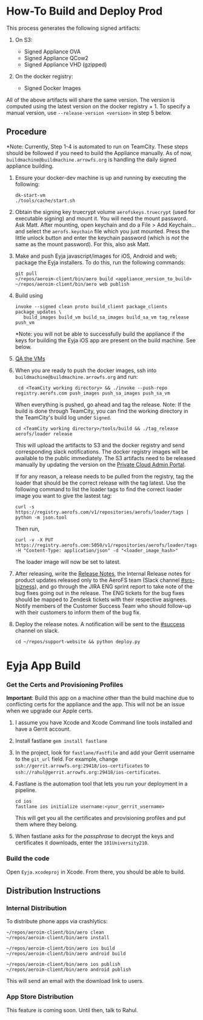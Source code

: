 # How-To Build and Deploy Prod

This process generates the following signed artifacts:

1. On S3:

    - Signed Appliance OVA
    - Signed Appliance QCow2
    - Signed Appliance VHD (gzipped)

2. On the docker registry:

    - Signed Docker Images

All of the above artifacts will share the same version. The version is computed using the latest
version on the docker registry + 1. To specify a manual version, use `--release-version <version>`
in step 5 below.

## Procedure
*Note: Currently, Step 1-4 is automated to run on TeamCity. These steps should be followed if you
need to build the Appliance manually. As of now, `buildmachine@buildmachine.arrowfs.org` is handling
the daily signed appliance building.

1. Ensure your docker-dev machine is up and running by executing the following:

       dk-start-vm
       ./tools/cache/start.sh

2. Obtain the signing key truecrypt volume `aerofskeys.truecrypt` (used for executable signing) and
   mount it. You will need the mount password. Ask Matt. After mounting, open keychain and do a
   File > Add Keychain... and select the `aerofs.keychain` file which you just mounted. Press the
   little unlock button and enter the keychain password (which is _not_ the same as the mount
   password). For this, also ask Matt.

3. Make and push Eyja javascript/images for iOS, Android and web; package the Eyja
installers. To do this, run the following commands:

       git pull
       ~/repos/aeroim-client/bin/aero build <appliance_version_to_build>
       ~/repos/aeroim-client/bin/aero web publish

4. Build using

       invoke --signed clean proto build_client package_clients package_updates \
          build_images build_vm build_sa_images build_sa_vm tag_release push_vm

   *Note: you will not be able to successfully build the appliance if the keys for
   building the Eyja iOS app are present on the build machine. See below.

5. [QA the VMs](../testing/private-cloud-manual-test-plan.html)

6. When you are ready to push the docker images, ssh into `buildmachine@buildmachine.arrowfs.org`
and run:

        cd <TeamCity working directory> && ./invoke --push-repo registry.aerofs.com push_images push_sa_images push_sa_vm

   When everything is pushed, go ahead and tag the release.
   Note: If the build is done through TeamCity, you can find the working directory in the TeamCity's
build log under `Signed`.

       cd <TeamCity working directory>/tools/build && ./tag_release aerofs/loader release

   This will upload the artifacts to S3 and the docker registry and send corresponding slack
   notifications. The docker registry images will be available to the public immediately. The S3
   artifacts need to be released manually by updating the version on the [Private Cloud Admin
   Portal](http://enterprise.aerofs.com:8000/release).

   If for any reason, a release needs to be pulled from the registry, tag the loader that should be
   the correct release with the tag latest. Use the following command to list the loader tags to
   find the correct loader image you want to give the lastest tag:

       curl -s https://registry.aerofs.com/v1/repositories/aerofs/loader/tags | python -m json.tool

   Then run,

       curl -v -X PUT https://registry.aerofs.com:5050/v1/repositories/aerofs/loader/tags/latest -H "Content-Type: application/json" -d "<loader_image_hash>"

   The loader image will now be set to latest.

7. After releasing, write the [Release
   Notes](https://support.aerofs.com/hc/en-us/articles/201439644-AeroFS-Release-Notes), the
   Internal Release notes for product updates released only to the AeroFS team (Slack channel
   [#srs-bizness](https://aerofs.slack.com/messages/srs-bizness)), and go through the JIRA ENG
   sprint report to take note of the bug fixes going out in the release. The ENG tickets for the
   bug fixes should be mapped to Zendesk tickets with their respective asignees. Notify members of
   the Customer Success Team who should follow-up with their customers to inform them of the bug
   fix.

8. Deploy the release notes. A notification will be sent to the
   [#success](https://aerofs.slack.com/messages/success) channel on slack.

       cd ~/repos/support-website && python deploy.py


# Eyja App Build


### Get the Certs and Provisioning Profiles

**Important**: Build this app on a machine other than the build machine due to conflicting certs
for the appliance and the app. This will not be an issue when we upgrade our Apple certs.

1. I assume you have Xcode and Xcode Command line tools installed and have a Gerrit account.

2. Install fastlane `gem install fastlane`

3. In the project, look for `fastlane/Fastfile` and add your Gerrit username to the  `git_url`
   field. For example, change `ssh://gerrit.arrowfs.org:29418/ios-certificates` to
   `ssh://rahul@gerrit.arrowfs.org:29418/ios-certificates`.

4. Fastlane is the automation tool that lets you run your deployment in a pipeline.

       cd ios
       fastlane ios initialize username:<your_gerrit_username>

   This will get you all the certificates and provisioning profiles and put them where
   they belong.

5. When fastlane asks for the *passphrase* to decrypt the keys and certificates it
downloads, enter the `101University210`.

### Build the code

Open `Eyja.xcodeproj` in Xcode. From there, you should be able to build.

## Distribution Instructions

### Internal Distribution

To distribute phone apps via crashlytics:

    ~/repos/aeroim-client/bin/aero clean
    ~/repos/aeroim-client/bin/aero install

    ~/repos/aeroim-client/bin/aero ios build
    ~/repos/aeroim-client/bin/aero android build

    ~/repos/aeroim-client/bin/aero ios publish
    ~/repos/aeroim-client/bin/aero android publish

This will send an email with the download link to users.

### App Store Distribution

This feature is coming soon. Until then, talk to Rahul.

